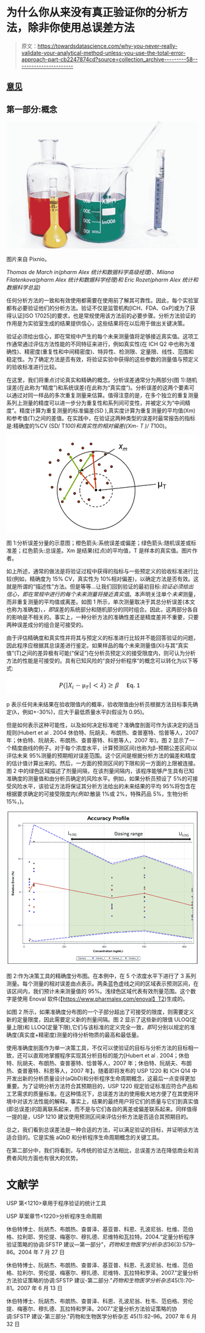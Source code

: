 # 为什么你从来没有真正验证你的分析方法，除非你使用总误差方法

> 原文：<https://towardsdatascience.com/why-you-never-really-validate-your-analytical-method-unless-you-use-the-total-error-approach-part-cb2247874cd?source=collection_archive---------58----------------------->

## [意见](https://towardsdatascience.com/tagged/opinion)

## 第一部分:概念

![](img/ba63b5e03be88ab33a1b52027deb80ac.png)

图片来自 Pixnio。

*Thomas de March in(pharm Alex 统计和数据科学高级经理)、Milana Filatenkova(pharm Alex 统计和数据科学经理)和 Eric Rozet(pharm Alex 统计和数据科学总监)*

任何分析方法的一致和有效使用都需要在使用前了解其可靠性。因此，每个实验室都有必要验证他们的分析方法。验证不仅是监管机构[ICH、FDA、GxP]或为了获得认证[ISO 17025]的要求，也是常规使用该方法前的必要步骤。分析方法验证的作用是为实验室生成的结果提供信心，这些结果将在以后用于做出关键决策。

验证必须给出信心，即在常规中产生的每个未来测量值将足够接近真实值。这项工作通常通过评估方法性能的不同特征来进行，例如真实性(在 ICH Q2 中也称为准确性)、精密度(重复性和中间精密度)、特异性、检测限、定量限、线性、范围和稳定性。为了确定方法是否有效，将验证实验中获得的这些参数的测量值与预定义的验收标准进行比较。

在这里，我们将重点讨论真实和精确的概念。分析误差通常分为两部分(图 1):随机误差(在此称为“精度”)和系统误差(在此称为“真实度”)。分析误差的这两个要素可以通过对同一样品的多次重复测量来估算。值得注意的是，在多个独立的重复测量系列上测量的精度可以进一步分为重复性和系列间可变性，并被定义为“中间精度”。精度计算为重复测量的标准偏差(SD ),真实度计算为重复测量的平均值(Xm)和参考值(T)之间的差值。在实践中，在验证这两种类型的误差时最常报告的指标是:精确度的%CV (SD/ T*100)和真实性的相对偏差((Xm- T )/ T*100)。

![](img/85eabfdef494cdad86a466ad1f1ee4e5.png)

图 1:分析误差分量的示意图；橙色箭头:系统误差或偏差；绿色箭头:随机误差或标准差；红色箭头:总误差。Xm 是结果(红点)的平均值，T 是样本的真实值。图片作者。

如上所述，通常的做法是将验证过程中获得的指标与一些预定义的验收标准进行比较(例如，精确度为 15% CV，真实性为 10%相对偏差)，以确定方法是否有效。这就是所谓的“描述性”方法。但是等等…让我们回到验证的最初目标:*验证必须给出信心，即在常规中进行的每个未来测量将接近真实值*。本声明关注单个*未来*测量，而非重复测量的平均值或离差。如图 1 所示，单次测量取决于其总分析误差(本文也称为准确度)，*，即*误差的系统部分和随机部分的同时组合。因此，这两部分各自的影响是不相关的。事实上，一种分析方法的准确性差还是精度差并不重要，只要两种误差成分的组合是可接受的。

由于评估精确度和真实性并将其与预定义的标准进行比较并不能回答验证的问题，因此程序应根据其总误差进行鉴定。如果样品的每个未来测量值(Xi)与其“真实值”(T)之间的差异极有可能(“保证”)在分析员预定义的接受限度内，则可认为分析方法的性能是可接受的。具有已知风险的“良好分析程序”的概念可以转化为以下等式:

![](img/95a05b66c8d04a2fb015439aade4ab90.png)

p 表示任何未来结果在验收限值内的概率，验收限值由分析员根据方法目标事先确定(λ，例如+-30%)，应大于最低质量水平β(假设为 0.95)。

但是如何表示这种可能性，以及如何决定标准呢？准确度剖面可作为该决定的适当规则(Hubert et al . 2004 休伯特、阮胡夫、布朗热、查普塞特、恰普等人，2007 年；休伯特、阮胡夫、布朗热、查普塞特、科恩等人，2007 年)。图 2 显示了一个精度曲线的例子。对于每个浓度水平，计算预测区间(也称为β-预期公差区间)以评估未来 95%测量的预期相对误差范围。这个区间是根据分析方法的偏差和精度的估计值计算出来的。然后，一方面的预测区间的下限和另一方面的上限被连接。图 2 中的绿色区域描述了剂量间隔，在该剂量间隔内，该程序能够产生具有已知准确度的测量值和由分析员确定的风险水平。例如，如果分析员预设了 5%的可接受风险水平，该验证方法将保证其分析方法给出的未来结果的平均 95%将包含在根据要求确定的可接受限度内(*例如*:散装 1%或 2%，特殊药品 5%，生物分析 15%，)。

![](img/a5cc77db502184f77a6a6176242e0568.png)

图 2:作为决策工具的精确度分布图。在本例中，在 5 个浓度水平下进行了 3 系列测量。每个测量的相对误差由点表示。两条蓝色虚线之间的区域表示预测区间，在该区间内，我们预计未来测量值的 95%。浅绿色区域代表有效剂量范围。这个数字是使用 Enoval 软件(【https://www.pharmalex.com/enoval】T2)生成的。

如图 2 所示，如果准确度分布图的一个子部分超出了可接受的限度，则需要定义新的定量限度，因此需要定义新的剂量间隔。图 2 显示了这些新的限值 ULOQ(定量上限)和 LLOQ(定量下限),它们与该标准的定义完全一致，*即*可分别以规定的准确度(真实度+精密度)测量的待分析物质的最高和最低量。

使用准确度剖面作为单一决策工具，不仅可以使验证的目标与分析方法的目标相一致，还可以直观地掌握程序实现其分析目标的能力[Hubert et al . 2004；休伯特、阮胡夫、布朗热、查普塞特、恰普等人，2007 年；休伯特、阮胡夫、布朗热、查普塞特、科恩等人，2007 年】。随着即将发布的 USP 1220 和 ICH Q14 中开发出新的分析质量设计(aQbD)和分析程序生命周期概念，这最后一点变得更加重要。为了证明分析方法符合其预期目的，USP 1220 规定验证标准应符合产品和工艺需求的质量标准。在这种情况下，总误差方法的使用极大地方便了在其使用环境中对该方法性能的解释。事实上，结果的最终用户将它们的质量与它们到真实值(即总误差)的距离联系起来，而不是与它们各自的离差或偏差联系起来。同样值得一提的是，USP 1210 建议使用预测区间来评估分析方法是否适合其预期目的。

总之，我们看到总误差法是一种合适的方法，可以满足验证的目标，并证明该方法适合目的。它是实施 aQbD 和分析程序生命周期概念的关键工具。

在第二部分中，我们将看到，与传统的验证方法相比，总误差方法在降低商业和消费者风险方面也有很大的优势。

# 文献学

USP 第<1210>章用于程序验证的统计工具

USP 草案章节<1220>分析程序生命周期

休伯特博士、阮胡杰、布朗热、查普泽、基亚普、科恩、孔波尼翁、杜维、范伯格、拉利耶、劳伦提、梅塞尔、穆扎德、尼维特和瓦拉特。2004.“定量分析程序验证策略的协调:SFSTP 建议—第一部分”，*药物和生物医学分析杂志*36(3):579–86。2004 年 7 月 27 日

休伯特博士、阮胡杰、布朗热、查普泽、基亚普、科恩、孔波尼翁、杜维、范伯格、拉利尔、劳伦提、梅塞尔、穆扎德、尼维特、瓦拉特和罗泽。2007."定量分析方法验证策略的协调:SFSTP 建议-第二部分."*药物和生物医学分析杂志*45(1):70–81。2007 年 6 月 13 日

休伯特博士、阮胡杰、布朗热、查普泽、科恩、孔波尼翁、杜韦、范伯格、劳伦提、梅塞尔、穆扎德、瓦拉特和罗泽。2007."定量分析方法验证策略的协调:SFSTP 建议-第三部分."药物和生物医学分析杂志 45(1):82–96。2007 年 6 月 32 日